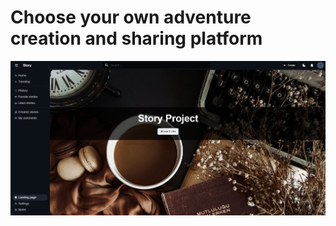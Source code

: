 # Choose your own adventure creation and sharing platform

![project home page](/public/assets/Screenshot-2025-05-04.png)